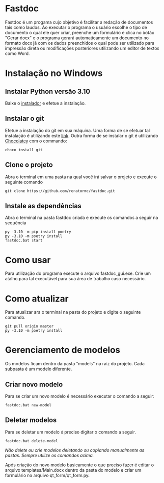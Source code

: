 # Fastdoc

Fastdoc é um progama cujo objetivo é facilitar a redação de documentos tais como laudos. Ao executar o programa o usuário escolhe o tipo de documento o qual ele quer criar, preenche um formulário e clica no botão "Gerar docx" e o programa gerará automaticamente um documento no formato docx já com os dados preenchidos o qual pode ser utilizado para impressão direta ou modificações posteriores utilizando um editor de textos como Word. 

# Instalação no Windows

## Instalar Python versão 3.10

Baixe o [instalador](https://www.python.org/ftp/python/3.10.4/python-3.10.4-amd64.exe) e efetue a instalação.

## Instalar o git

Efetue a instalação do git em sua máquina. Uma forma de se efetuar tal instalação é utilizando este [link](https://git-scm.com/downloads).
Outra forma de se instalar o git é utilizando [Chocolatey](https://chocolatey.org/install) com  o commando:

```
choco install git
```

## Clone o projeto
Abra o terminal em uma pasta na qual você irá salvar o projeto e execute o seguinte comando
```
git clone https://github.com/renatormc/fastdoc.git
```

## Instale as dependências
Abra o terminal na pasta fastdoc criada e execute os comandos a seguir na sequência

```
py -3.10 -m pip install poetry
py -3.10 -m poetry install
fastdoc.bat start
```

# Como usar

Para utilização do programa execute o arquivo fastdoc_gui.exe. Crie um atalho para tal executável para sua área de trabalho caso necessário.

# Como atualizar

Para atualizar ara o terminal na pasta do projeto e digite o seguinte comando.
```
git pull origin master
py -3.10 -m poetry install
```

# Gerenciamento de modelos

Os modelos ficam dentro da pasta "models" na raiz do projeto. Cada subpasta é um modelo diferente.

## Criar novo modelo
Para se criar um novo modelo é necessário executar o comando a seguir:

```
fastdoc.bat new-model
```

## Deletar modelos
Para se deletar um modelo é preciso digitar o comando a seguir.
```
fastdoc.bat delete-model
```
*Não delete ou crie modelos deletando ou copiando manualmente as pastas. Sempre utilize os comandos acima.*

Após criação do novo modelo basicamente o que preciso fazer é editar o arquivo templates/Main.docx dentro da pasta do modelo e criar um formulário no arquivo qt_form/qt_form.py.

